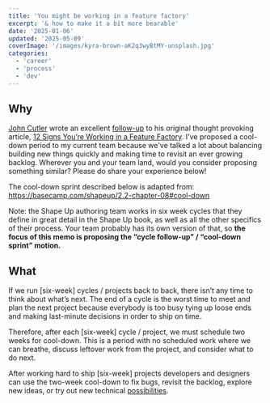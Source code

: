 ```yaml
---
title: 'You might be working in a feature factory'
excerpt: '& how to make it a bit more bearable'
date: '2025-01-06'
updated: '2025-05-09'
coverImage: '/images/kyra-brown-aK2q3wyBtMY-unsplash.jpg'
categories:
  - 'career'
  - 'process'
  - 'dev'
---
```


<script>
    import Callout from "$lib/components/Callout.svelte";
</script>

## Why

[John Cutler](https://cutlefish.substack.com/) wrote an excellent [follow-up](https://amplitude.com/blog/12-signs-youre-working-in-a-feature-factory-3-years-later) to his original thought provoking article, [12 Signs You’re Working in a Feature Factory](https://cutle.fish/blog/12-signs-youre-working-in-a-feature-factory).
I've proposed a cool-down period to my current team because we've talked a lot about balancing building new things quickly and making time to revisit an ever growing backlog.
Wherever you and your team land, would you consider proposing something similar?
Please do share your experience below!

<Callout>
The cool-down sprint described below is adapted from: <a href="https://basecamp.com/shapeup/2.2-chapter-08#cool-down">https://basecamp.com/shapeup/2.2-chapter-08#cool-down</a>

Note: the Shape Up authoring team works in six week cycles that they define in great detail in the Shape Up book, as well as all the other specifics of their process.
Your team probably has its own version of that, so **the focus of this memo is proposing the “cycle follow-up” / “cool-down sprint” motion.**
</Callout>

## What

If we run [six-week] cycles / projects back to back, there isn’t any time to think about what’s next.
The end of a cycle is the worst time to meet and plan the next project because everybody is too busy tying up loose ends and making last-minute decisions in order to ship on time.

Therefore, after each [six-week] cycle / project, we must schedule two weeks for cool-down.
This is a period with no scheduled work where we can breathe, discuss leftover work from the project, and consider what to do next.

After working hard to ship [six-week] projects developers and designers can use the two-week cool-down to fix bugs, revisit the backlog, explore new ideas, or try out new technical [possibilities](https://registerspill.thorstenball.com/p/skin-shedding-code).
